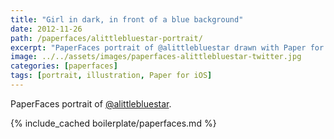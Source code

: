 ```yaml
---
title: "Girl in dark, in front of a blue background"
date: 2012-11-26
path: /paperfaces/alittlebluestar-portrait/
excerpt: "PaperFaces portrait of @alittlebluestar drawn with Paper for iOS on an iPad."
image: ../../assets/images/paperfaces-alittlebluestar-twitter.jpg
categories: [paperfaces]
tags: [portrait, illustration, Paper for iOS]
---
```


PaperFaces portrait of [@alittlebluestar](https://twitter.com/alittlebluestar).

{% include_cached boilerplate/paperfaces.md %}
